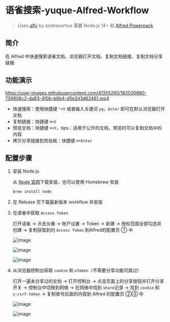 # 语雀搜索-yuque-Alfred-Workflow

> Uses [alfy](https://github.com/sindresorhus/alfy) by sindresorhus
> 需要 Node.js 14+ 和 [Alfred Powerpack](https://www.alfredapp.com/powerpack/)

## 简介

在 Alfred 中快速搜索语雀文档、浏览器打开文档、复制文档链接、复制文档分享链接

## 功能演示

https://user-images.githubusercontent.com/41355260/182030890-759806c2-da83-4f0b-b6b4-d5e2d3d62461.mp4

- 快速搜索：使用快捷键 `⌃+Y` 或者输入关键词 `yq`，`Enter` 即可在默认浏览器打开文档
- 复制链接：快捷键 `⌘+C`
- 预览文档：快捷键 `⌘+Y`，tips：适用于公开的文档，预览时可以复制文档中的内容
- 拷贝分享链接到剪贴板：快捷键 `⌘+Enter`

## 配置步骤

1. 安装 Node.js
    
    从 [Node 官网](https://nodejs.org/zh-cn/)下载安装，也可以使用 Homebrew 安装
    
    ```bash
    brew install node
    ```
    
2. 在 Release 页下载最新版本 workflow 并安装
3. 在语雀中获取 `Access Token`
    
    打开语雀 → 点击头像 → 账户设置 → Token → 新建 → 授权范围全部勾选并创建 → 复制获取到的 `Access Token` 到Alfred的配置页 ① 中
    
    ![image](https://user-images.githubusercontent.com/41355260/182030929-8d14553b-1dc9-4b27-a223-74a5e0b93485.png)

    
    ![image](https://user-images.githubusercontent.com/41355260/182030987-6973bb0d-82a3-46ad-9f16-9fdc16fd3ac5.png)

    
    ![image](https://user-images.githubusercontent.com/41355260/182031013-7deabd59-7d2d-4464-adfd-6f8f694be88f.png)

    
4. 从浏览器控制台获取 `cookie` 和 `xToken`（不需要分享功能可跳过）
    
    打开一遍未分享过的文档 → 打开控制台 → 点击页面上的分享按钮并打开分享开关 → 控制台中切换到网络 → 在网络中找到 `share`记录 → 找到 `cookie` 和 `x-csrf-token` → 复制冒号后面的内容到 Alfred 的配置页 ②③ 中
    
    ![image](https://user-images.githubusercontent.com/41355260/182031028-aa619970-701e-4077-8450-45b04da1c4e2.png)

    
    ![image](https://user-images.githubusercontent.com/41355260/182031044-d4d4363c-6762-4311-a695-de52cd822177.png)

